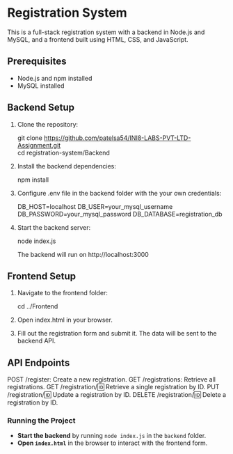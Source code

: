 # Registration System

This is a full-stack registration system with a backend in Node.js and MySQL, and a frontend built using HTML, CSS, and JavaScript.

## Prerequisites

- Node.js and npm installed
- MySQL installed

## Backend Setup

1. Clone the repository:
   
    git clone https://github.com/patelsa54/INI8-LABS-PVT-LTD-Assignment.git <br>
    cd registration-system/Backend

3. Install the backend dependencies:

    npm install

4. Configure .env file in the backend folder with the your own credentials:

    DB_HOST=localhost
    DB_USER=your_mysql_username
    DB_PASSWORD=your_mysql_password
    DB_DATABASE=registration_db

5. Start the backend server:

    node index.js

    The backend will run on http://localhost:3000

## Frontend Setup

1. Navigate to the frontend folder:

    cd ../Frontend

2. Open index.html in your browser.

3. Fill out the registration form and submit it. The data will be sent to the backend API.

##  API Endpoints
POST /register: Create a new registration.
GET /registrations: Retrieve all registrations.
GET /registration/:id: Retrieve a single registration by ID.
PUT /registration/:id: Update a registration by ID.
DELETE /registration/:id: Delete a registration by ID.


### **Running the Project**

- **Start the backend** by running `node index.js` in the `backend` folder.
- **Open `index.html`** in the browser to interact with the frontend form.
